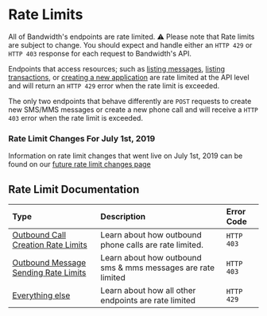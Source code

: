 # Rate Limits

All of Bandwidth's endpoints are rate limited. ⚠️ Please note that Rate limits are subject to change. You should expect and handle either an `HTTP 429` or `HTTP 403` response for each request to Bandwidth's API.

Endpoints that access resources; such as [listing messages](methods/messages/getMessages.md), [listing transactions](methods/account/getAccountTransactions.md), or [creating a new application](methods/applications/postApplications.md) are rate limited at the API level and will return an `HTTP 429` error when the rate limit is exceeded.

The only two endpoints that behave differently are <code class="post">POST</code> requests to create new SMS/MMS messages or create a new phone call and will receive a `HTTP 403` error when the rate limit is exceeded.

### Rate Limit Changes For July 1st, 2019

Information on rate limit changes that went live on July 1st, 2019 can be found on our [future rate limit changes page](rateLimits/futureChanges.md)

## Rate Limit Documentation

| Type                                                                    | Description                                                  | Error Code |
|:------------------------------------------------------------------------|:-------------------------------------------------------------|:-----------|
| [Outbound Call Creation Rate Limits](rateLimits/callRateLimits.md)      | Learn about how outbound phone calls are rate limited.       | `HTTP 403` |
| [Outbound Message Sending Rate Limits](rateLimits/messageRateLimits.md) | Learn about how outbound sms & mms messages are rate limited | `HTTP 403` |
| [Everything else](rateLimits/resourceRateLimits.md)                     | Learn about how all other endpoints are rate limited         | `HTTP 429` |
